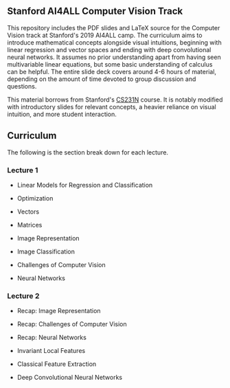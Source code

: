 ## Stanford AI4ALL Computer Vision Track 
This repository includes the PDF slides and LaTeX source for the Computer Vision track at Stanford's 2019 AI4ALL camp. The curriculum aims to introduce mathematical concepts alongside visual intuitions, beginning with linear regression and vector spaces and ending with deep convolutional neural networks. It assumes no prior understanding apart from having seen multivariable linear equations, but some basic understanding of calculus can be helpful. The entire slide deck covers around 4-6 hours of material, depending on the amount of time devoted to group discussion and questions.

This material borrows from Stanford's [CS231N](http://cs231n.stanford.edu/) course. It is notably modified with introductory slides for relevant concepts, a heavier reliance on visual intuition, and more student interaction.

## Curriculum 

The following is the section break down for each lecture.

### Lecture 1

  - Linear Models for Regression and Classification

  - Optimization

  - Vectors

  - Matrices

  - Image Representation

  - Image Classification

  - Challenges of Computer Vision

  - Neural Networks

### Lecture 2

  - Recap: Image Representation

  - Recap: Challenges of Computer Vision

  - Recap: Neural Networks

  - Invariant Local Features

  - Classical Feature Extraction

  - Deep Convolutional Neural Networks
